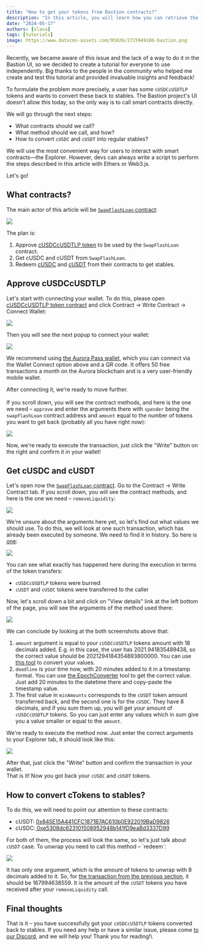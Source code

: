 ```yaml
---
title: "How to get your tokens from Bastion contracts?"
description: "In this article, you will learn how you can retrieve the stables from Bastion by using Aurora Explorer to call its smart contracts"
date: "2024-05-17"
authors: [slava]
tags: [tutorials]
image: https://www.datocms-assets.com/95026/1715949186-bastion.png
---
```

Recently, we became aware of this issue and the lack of a way to do it in the Bastion UI, so we decided to create a tutorial for everyone to use independently. Big thanks to the people in the community who helped me create and test this tutorial and provided invaluable insights and feedback!

To formulate the problem more precisely, a user has some `cUSDCcUSDTLP` tokens and wants to convert these back to stables. The Bastion project's UI doesn't allow this today, so the only way is to call smart contracts directly.

We will go through the next steps:

*   What contracts should we call?
*   What method should we call, and how?
*   How to convert `cUSDC` and `cUSDT` into regular stables?

We will use the most convenient way for users to interact with smart contracts—the Explorer. However, devs can always write a script to perform the steps described in this article with Ethers or Web3.js.

Let's go!

<!-- truncate -->

## What contracts?

The main actor of this article will be [`SwapFlashLoan` contract](https://explorer.aurora.dev/address/0x6287e912a9Ccd4D5874aE15d3c89556b2a05f080?tab=write_contract):

![](https://www.datocms-assets.com/95026/1715902943-screenshot-2024-05-17-at-00-39-24.png)

The plan is:

1.  Approve [cUSDCcUSDTLP token](https://explorer.aurora.dev/address/0x0039f0641156cac478b0DebAb086D78B66a69a01?tab=write_proxy) to be used by the `SwapFlashLoan` contract.
2.  Get cUSDC and cUSDT from `SwapFlashLoan`.
3.  Redeem [cUSDC](https://explorer.aurora.dev/token/0xe5308dc623101508952948b141fD9eaBd3337D99) and [cUSDT](https://explorer.mainnet.aurora.dev/address/0x845E15A441CFC1871B7AC610b0E922019BaD9826) from their contracts to get stables.

## Approve cUSDCcUSDTLP

Let's start with connecting your wallet. To do this, please open [cUSDCcUSDTLP token contract](https://explorer.aurora.dev/address/0x0039f0641156cac478b0DebAb086D78B66a69a01?tab=write_proxy) and click Contract -> Write Contract -> Connect Wallet:

![](https://www.datocms-assets.com/95026/1715948365-screenshot-2024-05-17-at-13-19-16.png)

Then you will see the next popup to connect your wallet:

![](https://www.datocms-assets.com/95026/1715903570-screenshot-2024-05-17-at-00-52-39.png)

We recommend using [the Aurora Pass wallet](https://auroracloud.dev/pass), which you can connect via the Wallet Connect option above and a QR code. It offers 50 free transactions a month on the Aurora blockchain and is a very user-friendly mobile wallet.

After connecting it, we're ready to move further.\
\
If you scroll down, you will see the contract methods, and here is the one we need – `approve` and enter the arguments there with `spender` being the `swapFlashLoan` contract address and `amount` equal to the number of tokens you want to get back (probably all you have right now):

![](https://www.datocms-assets.com/95026/1715948641-screenshot-2024-05-17-at-13-22-10.png)

Now, we're ready to execute the transaction, just click the "Write" button on the right and confirm it in your wallet!

## Get cUSDC and cUSDT

Let's open now the [`SwapFlashLoan` contract](https://explorer.aurora.dev/address/0x6287e912a9Ccd4D5874aE15d3c89556b2a05f080?tab=write_contract). Go to the Contract -> Write Contract tab. If you scroll down, you will see the contract methods, and here is the one we need – `removeLiquidity`:

![](https://www.datocms-assets.com/95026/1715903828-screenshot-2024-05-17-at-00-56-14.png)

We're unsure about the arguments here yet, so let's find out what values we should use. To do this, we will look at one such transaction, which has already been executed by someone. We need to find it in history. So here is [one](https://explorer.aurora.dev/tx/0x0b079aee0e1feae4c10e127a5535877baee23567f22bc5293a5f885ba8d249f9):

![](https://www.datocms-assets.com/95026/1715903950-screenshot-2024-05-17-at-00-58-43.png)

You can see what exactly has happened here during the execution in terms of the token transfers:

*   `cUSDCcUSDTLP` tokens were burned
*   `cUSDT` and `cUSDC` tokens were transferred to the caller

Now, let's scroll down a bit and click on "View details" link at the left bottom of the page, you will see the arguments of the method used there:

![](https://www.datocms-assets.com/95026/1715904026-screenshot-2024-05-17-at-00-58-57.png)

We can conclude by looking at the both screenshots above that:

1.  `amount` argument is equal to your `cUSDCcUSDTLP` tokens amount with 18 decimals added. E.g. in this case, the user has 2021.941835489438, so the correct value should be 2021294184354893800000. You can use [this tool](https://www.eth-to-wei.com/) to convert your values.
2.  `deadline` is your time now, with 20 minutes added to it in a timestamp format. You can use [the EpochConverter](https://www.epochconverter.com/) tool to get the correct value. Just add 20 minutes to the datetime there and copy-paste the timestamp value.
3.  The first value in `minAmounts` corresponds to the `cUSDT` token amount transferred back, and the second one is for the `cUSDC`. They have 8 decimals, and if you sum them up, you will get your amount of `cUSDCcUSDTLP` tokens. So you can just enter any values which in sum give you a value smaller or equal to the `amount`.

We're ready to execute the method now. Just enter the correct arguments to your Explorer tab, it should look like this:

![](https://www.datocms-assets.com/95026/1715907308-screenshot-2024-05-17-at-01-54-36.png)

After that, just click the "Write" button and confirm the transaction in your wallet.\
That is it! Now you got back your `cUSDC` and `cUSDT` tokens.

## How to convert cTokens to stables?

To do this, we will need to point our attention to these contracts:

*   cUSDT: [0x845E15A441CFC1871B7AC610b0E922019BaD9826](https://explorer.mainnet.aurora.dev/address/0x845E15A441CFC1871B7AC610b0E922019BaD9826)
*   cUSDC:[ 0xe5308dc623101508952948b141fD9eaBd3337D99](https://explorer.aurora.dev/token/0xe5308dc623101508952948b141fD9eaBd3337D99)

For both of them, the process will look the same, so let's just talk about `cUSDT` case. To unwrap you need to call this method – \`redeem\`:

![](https://www.datocms-assets.com/95026/1715907708-screenshot-2024-05-17-at-02-01-35.png)

It has only one argument, which is the amount of tokens to unwrap with 8 decimals added to it. So, for [the transaction from the previous section](https://explorer.aurora.dev/tx/0x0b079aee0e1feae4c10e127a5535877baee23567f22bc5293a5f885ba8d249f9), it should be 167994638559. It is the amount of the `cUSDT` tokens you have received after your `removeLiquidity` call.

## Final thoughts

That is it – you have successfully got your `cUSDCcUSDTLP` tokens converted back to stables. If you need any help or have a similar issue, please come [to our Discord](https://discord.com/invite/dEFJBz8HQV), and we will help you! Thank you for reading!\
